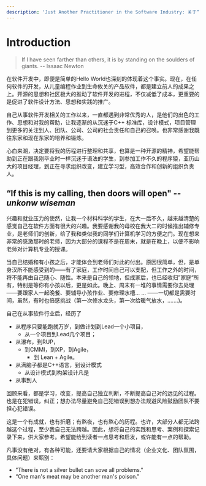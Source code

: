 ```yaml
---
description: 'Just Another Practitioner in the Software Industry: 关于“学习、变革、判断和远见”的探索和实践'
---
```


# Introduction

> If I have seen farther than others, it is by standing on the soulders of giants. -- Issaac Newton

在软件开发中，即便是简单的Hello World也深刻的体现着这个事实。现在，在任何软件的开发，从儿童编程作业到生命攸关的产品软件，都是建立前人的成果之上。开源的思想和社区极大的推动了软件开发的进程，不仅减低了成本，更重要的是促进了软件设计方法、思想和实践的推广。

自己从事软件开发相关的工作以来，一直都遇到非常优秀的人，是他们的出色的工作、思想和对我的帮助，让我逐渐的从沉迷于C++ 标准库，设计模式，项目管理到更多的关注到人、团队、公司、公司的社会责任和自己的召唤。也非常感谢我既往东家和现在东家的培养和锻炼。

心血来潮，决定要将我的历程进行整理和共享，也算是一种开源的精神，希望能帮助到正在跟我刚毕业时一样沉迷于语法的学生，到参加工作不久的程序猿，亚历山大的项目经理，到正在寻求组织改变，建立学习型，高效合作和创新的组织负责人。

## **“If this is my calling, then doors will open"** _**-- unkonw wiseman**_

兴趣和就业压力的使然，让我一个材料科学的学生，在大一后不久，越来越清楚的感觉自己在软件方面有很大的兴趣。我要感谢我的母校在我大二的时候推出辅修专业，是老师们的创新，给了我和类似我的同学们计算机学习的方便之门。现在想来非常的感激那时的老师，因为大部分的课程不是在周末，就是在晚上，以便不影响老师对计算机专业的授课。

当自己结婚和有小孩之后，才能体会到老师们对此的付出。原因很简单，但，是单身汉所不能感受到的——有了家庭，工作时间自己可以支配，但工作之外的时间，将不能再由自己随心、随性。本来是自己的领地，但成家后，也已经收归”家庭“所有，特别是等你有小孩以后，更是如此。晚上、周末有一堆的事情需要你去处理——要跟家人一起晚餐、要辅导小孩作业、要修理水槽... ... ——一切都是需要时间，虽然，有时也倍感挑战（第一次修水龙头，第一次给暖气放水，.......\)。

自己在从事软件行业后，经历了

* 从程序只要能跑就万岁，到做计划到Lead一个小项目，
  * 从一个项目到Lead几个项目；
* 从瀑布，到RUP，
  * 到CMMI，到XP，到Agile，
    * 到 Lean + Agile。
* 从满脑子都是C++语言，到设计模式
  * 从设计模式到构架设计凡是
* 从事到人

回顾来看，都是学习，改变，提高自己独立判断，不断提高自己对的远见的过程。也是在犯错误，纠正；想办法尽量避免自己犯错误到想办法规避风险鼓励团队不要担心犯错误。

这是一个有成就，也有折磨；有熬夜，也有熬心的历程。也许，大部分人都无法跨越这个过程，至少我自己无法跨越。因此，想将自己的实践和思考、案例和探索记录下来，供大家参考。希望能给到读者一点思考和启发，或许能有一点的帮助。

凡事没有绝对，有各种可能，还要请大家根据自己的情况（企业文化、团队氛围，具体问题）来甄别：

* ”There is not a silver bullet can sove all problems."
* “One man's meat may be another man's poison."

